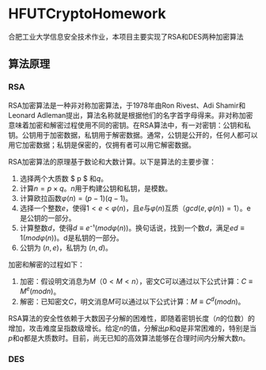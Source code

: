 # HFUTCryptoHomework

合肥工业大学信息安全技术作业，本项目主要实现了RSA和DES两种加密算法

## 算法原理

### RSA

RSA加密算法是一种非对称加密算法，于1978年由Ron Rivest、Adi Shamir和Leonard Adleman提出，算法名称就是根据他们的名字首字母得来。非对称加密意味着加密和解密过程使用不同的密钥。在RSA算法中，有一对密钥：公钥和私钥。公钥用于加密数据，私钥用于解密数据。通常，公钥是公开的，任何人都可以用它加密数据；私钥是保密的，仅拥有者可以用它解密数据。

RSA加密算法的原理基于数论和大数计算。以下是算法的主要步骤：

1. 选择两个大质数 $ p $ 和$q$。
2. 计算$n = p\times q$。$n$用于构建公钥和私钥，是模数。
3. 计算欧拉函数$φ(n) = (p-1)(q-1)$。
4. 选择一个整数$e$，使得$1 < e < φ(n)$，且$e$与$φ(n)$互质$（gcd(e, φ(n)) = 1）$。e是公钥的一部分。
5. 计算整数$d$，使得$d ≡ e⁻¹ (mod φ(n))$。换句话说，找到一个数$d$，满足$ed ≡ 1 (mod φ(n))$。d是私钥的一部分。
6. 公钥为 $(n, e)$，私钥为 $(n, d)$。

加密和解密的过程如下：

1. 加密：假设明文消息为$M（0 < M < n）$，密文C可以通过以下公式计算：$C ≡ M^e (mod n)$。
2. 解密：已知密文$C$，明文消息$M$可以通过以下公式计算：$M ≡ C^d (mod n)$。

RSA算法的安全性依赖于大数因子分解的困难性，即随着密钥长度（$n$的位数）的增加，攻击难度呈指数级增长。给定$n$的值，分解出$p$和$q$是非常困难的，特别是当$p$和$q$都是大质数时。目前，尚无已知的高效算法能够在合理时间内分解大数$n$。

### DES

